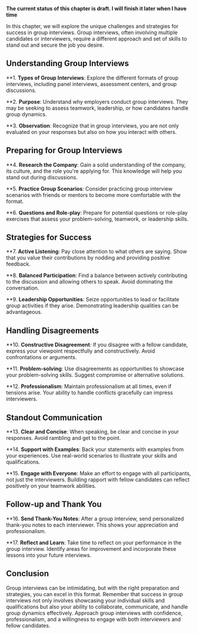 **The current status of this chapter is draft. I will finish it later when I have time**

In this chapter, we will explore the unique challenges and strategies for success in group interviews. Group interviews, often involving multiple candidates or interviewers, require a different approach and set of skills to stand out and secure the job you desire.

Understanding Group Interviews
------------------------------

\*\*1. **Types of Group Interviews**: Explore the different formats of group interviews, including panel interviews, assessment centers, and group discussions.

\*\*2. **Purpose**: Understand why employers conduct group interviews. They may be seeking to assess teamwork, leadership, or how candidates handle group dynamics.

\*\*3. **Observation**: Recognize that in group interviews, you are not only evaluated on your responses but also on how you interact with others.

Preparing for Group Interviews
------------------------------

\*\*4. **Research the Company**: Gain a solid understanding of the company, its culture, and the role you're applying for. This knowledge will help you stand out during discussions.

\*\*5. **Practice Group Scenarios**: Consider practicing group interview scenarios with friends or mentors to become more comfortable with the format.

\*\*6. **Questions and Role-play**: Prepare for potential questions or role-play exercises that assess your problem-solving, teamwork, or leadership skills.

Strategies for Success
----------------------

\*\*7. **Active Listening**: Pay close attention to what others are saying. Show that you value their contributions by nodding and providing positive feedback.

\*\*8. **Balanced Participation**: Find a balance between actively contributing to the discussion and allowing others to speak. Avoid dominating the conversation.

\*\*9. **Leadership Opportunities**: Seize opportunities to lead or facilitate group activities if they arise. Demonstrating leadership qualities can be advantageous.

Handling Disagreements
----------------------

\*\*10. **Constructive Disagreement**: If you disagree with a fellow candidate, express your viewpoint respectfully and constructively. Avoid confrontations or arguments.

\*\*11. **Problem-solving**: Use disagreements as opportunities to showcase your problem-solving skills. Suggest compromise or alternative solutions.

\*\*12. **Professionalism**: Maintain professionalism at all times, even if tensions arise. Your ability to handle conflicts gracefully can impress interviewers.

Standout Communication
----------------------

\*\*13. **Clear and Concise**: When speaking, be clear and concise in your responses. Avoid rambling and get to the point.

\*\*14. **Support with Examples**: Back your statements with examples from your experiences. Use real-world scenarios to illustrate your skills and qualifications.

\*\*15. **Engage with Everyone**: Make an effort to engage with all participants, not just the interviewers. Building rapport with fellow candidates can reflect positively on your teamwork abilities.

Follow-up and Thank You
-----------------------

\*\*16. **Send Thank-You Notes**: After a group interview, send personalized thank-you notes to each interviewer. This shows your appreciation and professionalism.

\*\*17. **Reflect and Learn**: Take time to reflect on your performance in the group interview. Identify areas for improvement and incorporate these lessons into your future interviews.

Conclusion
----------

Group interviews can be intimidating, but with the right preparation and strategies, you can excel in this format. Remember that success in group interviews not only involves showcasing your individual skills and qualifications but also your ability to collaborate, communicate, and handle group dynamics effectively. Approach group interviews with confidence, professionalism, and a willingness to engage with both interviewers and fellow candidates.
